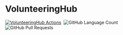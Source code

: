 # VolunteeringHub
[![VolunteeringHub Actions](https://github.com/AlexeyVasilenkoDev/VolunteeringHub/actions/workflows/actions.yml/badge.svg)](https://github.com/AlexeyVasilenkoDev/VolunteeringHub/actions/workflows/actions.yml)
<img alt="" src="https://img.shields.io/github/repo-size/OlexiyVasylenkoDev/VolunteeringHub" />
<img alt="GitHub Language Count" src="https://img.shields.io/github/languages/count/OlexiyVasylenkoDev/VolunteeringHub" />
<img alt="GitHub Pull Requests" src="https://img.shields.io/github/issues-pr-closed/OlexiyVasylenkoDev/VolunteeringHub" />

